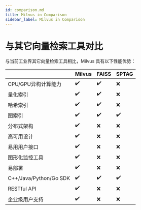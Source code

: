 ```yaml
---
id: comparison.md
title: Milvus in Comparison
sidebar_label: Milvus in Comparison
---
```


# 与其它向量检索工具对比

与当前工业界其它向量检索工具相比，Milvus 具有以下性能优势：

|                     | Milvus | FAISS | SPTAG |
| ------------------- | ------ | ----- | ----- |
| CPU/GPU异构计算能力 | ✔️      | ✔️     | ❌     |
| 量化索引            | ✔️      | ✔️     | ❌     |
| 哈希索引            | ✔️      | ✔️     | ❌     |
| 图索引              | ✔️      | ✔️     | ✔️     |
| 分布式架构          | ✔️      | ❌     | ❌     |
| 高可用设计          | ✔️      | ❌     | ❌     |
| 易用用户接口        | ✔️      | ❌     | ❌     |
| 图形化监控工具      | ✔️      | ❌     | ❌     |
| 易部署              | ✔️      | ❌     | ❌     |
| C++/Java/Python/Go SDK      | ✔️      | ✔️     | ✔️     |
| RESTful API         | ✔️      | ❌     | ❌     |
| 企业级用户支持      | ✔️      | ❌     | ❌     |
